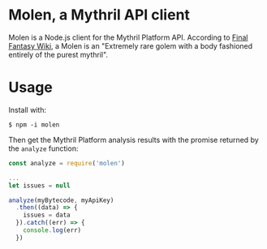 # Molen, a Mythril API client

Molen is a Node.js client for the Mythril Platform API. According to
[Final Fantasy Wiki][1], a Molen is an "Extremely rare golem with a body
fashioned entirely of the purest mythril".

[1]: http://finalfantasy.wikia.com/wiki/Molen

# Usage

Install with:
```
$ npm -i molen
```

Then get the Mythril Platform analysis results with the promise returned by
the `analyze` function:
```javascript
const analyze = require('molen')

...
let issues = null

analyze(myBytecode, myApiKey)
  .then((data) => {
    issues = data
  }).catch((err) => {
    console.log(err)
  })
```
